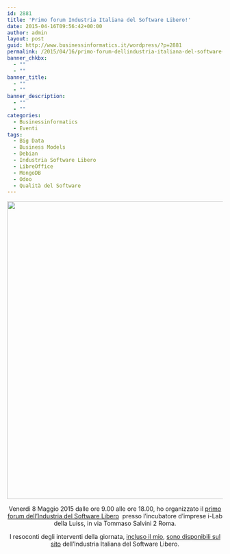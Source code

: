 ```yaml
---
id: 2881
title: 'Primo forum Industria Italiana del Software Libero!'
date: 2015-04-16T09:56:42+00:00
author: admin
layout: post
guid: http://www.businessinformatics.it/wordpress/?p=2881
permalink: /2015/04/16/primo-forum-dellindustria-italiana-del-software-libero/
banner_chkbx:
  - ""
  - ""
banner_title:
  - ""
  - ""
banner_description:
  - ""
  - ""
categories:
  - Businessinformatics
  - Eventi
tags:
  - Big Data
  - Business Models
  - Debian
  - Industria Software Libero
  - LibreOffice
  - MongoDB
  - Odoo
  - Qualità del Software
---
```

<img class="aligncenter wp-image-3473 size-large" src="https://www.marcofromsicily.com/wp-content/uploads/2017/07/1900252_10206780847302427_6809316593993222980_o-1024x695.jpg" alt="" width="1024" height="695" srcset="https://www.marcofromsicily.com/wp-content/uploads/2017/07/1900252_10206780847302427_6809316593993222980_o-1024x695.jpg 1024w, https://www.marcofromsicily.com/wp-content/uploads/2017/07/1900252_10206780847302427_6809316593993222980_o-300x203.jpg 300w, https://www.marcofromsicily.com/wp-content/uploads/2017/07/1900252_10206780847302427_6809316593993222980_o-768x521.jpg 768w, https://www.marcofromsicily.com/wp-content/uploads/2017/07/1900252_10206780847302427_6809316593993222980_o-1200x814.jpg 1200w" sizes="(max-width: 1024px) 100vw, 1024px" />

<p style="text-align: center;">
  Venerdì 8 Maggio 2015 dalle ore 9.00 alle ore 18.00, ho organizzato il <a href="http://www.industriasoftwarelibero.it/resoconto-del-nostro-primo-forum-di-maggio-2015/" target="_blank" rel="noopener">primo forum dell&#8217;Industria del Software Libero</a>  presso l&#8217;incubatore d&#8217;imprese i-Lab della Luiss, in via Tommaso Salvini 2 Roma.
</p>

<p style="text-align: center;">
  I resoconti degli interventi della giornata, <a href="http://www.industriasoftwarelibero.it/lindustria-italiana-del-software-libero/" target="_blank" rel="noopener">incluso il mio</a>, <a href="http://www.industriasoftwarelibero.it/resoconti/" target="_blank" rel="noopener">sono disponibili sul sito</a> dell&#8217;Industria Italiana del Software Libero.
</p>

<p style="text-align: center;">
  <!--:-->
</p>
